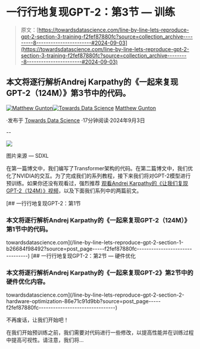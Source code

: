 # 一行行地复现GPT-2：第3节 — 训练

> 原文：[https://towardsdatascience.com/line-by-line-lets-reproduce-gpt-2-section-3-training-f2fef87880fc?source=collection_archive---------8-----------------------#2024-09-03](https://towardsdatascience.com/line-by-line-lets-reproduce-gpt-2-section-3-training-f2fef87880fc?source=collection_archive---------8-----------------------#2024-09-03)

## 本文将逐行解析Andrej Karpathy的《一起来复现GPT-2（124M）》第3节中的代码。

[](https://medium.com/@mgunton7?source=post_page---byline--f2fef87880fc--------------------------------)[![Matthew Gunton](../Images/6f5a9530ad5252aa3f2fae87b3f272b1.png)](https://medium.com/@mgunton7?source=post_page---byline--f2fef87880fc--------------------------------)[](https://towardsdatascience.com/?source=post_page---byline--f2fef87880fc--------------------------------)[![Towards Data Science](../Images/a6ff2676ffcc0c7aad8aaf1d79379785.png)](https://towardsdatascience.com/?source=post_page---byline--f2fef87880fc--------------------------------) [Matthew Gunton](https://medium.com/@mgunton7?source=post_page---byline--f2fef87880fc--------------------------------)

·发布于 [Towards Data Science](https://towardsdatascience.com/?source=post_page---byline--f2fef87880fc--------------------------------) ·17分钟阅读·2024年9月3日

--

![](../Images/e552f6ecab2356374aafb878612114c8.png)

图片来源 — SDXL

在第一篇博文中，我们编写了Transformer架构的代码。在第二篇博文中，我们优化了NVIDIA的交互。为了完成我们的系列教程，接下来我们将对GPT-2模型进行预训练。如果你还没有观看过，强烈推荐 [观看Andrej Karpathy的《让我们复现GPT-2（124M）》视频](https://www.youtube.com/watch?v=l8pRSuU81PU)，以及下面我们系列中的两篇前文。

[](/line-by-line-lets-reproduce-gpt-2-section-1-b26684f98492?source=post_page-----f2fef87880fc--------------------------------) [## 一行行地复现GPT-2：第1节

### 本文将逐行解析Andrej Karpathy的《一起来复现GPT-2（124M）》第1节中的代码。

towardsdatascience.com](/line-by-line-lets-reproduce-gpt-2-section-1-b26684f98492?source=post_page-----f2fef87880fc--------------------------------) [](/line-by-line-lets-reproduce-gpt-2-section-2-hardware-optimization-86e71c91d9bb?source=post_page-----f2fef87880fc--------------------------------) [## 一行行地复现GPT-2：第2节 — 硬件优化

### 本文将逐行解析Andrej Karpathy的《一起来复现GPT-2》第2节中的硬件优化内容。

towardsdatascience.com](/line-by-line-lets-reproduce-gpt-2-section-2-hardware-optimization-86e71c91d9bb?source=post_page-----f2fef87880fc--------------------------------)

不再废话，让我们开始吧！

在我们开始预训练之前，我们需要对代码进行一些修改，以提高性能并在训练过程中提高可视性。请注意，我们将...
